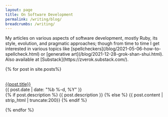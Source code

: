 ```yaml
---
layout: page
title: On Software Development
permalink: /writing/blog/
breadcrumbs: /writing/
---
```


<div class="callout" markdown="1">
  My articles on various aspects of software development, mostly Ruby, its style, evolution, and pragmatic approaches; though from time to time I get interested in various topics like [spellcheckers](/blog/2021-05-06-how-to-spellcheck.html) or [generative art](/blog/2021-12-28-grok-shan-shui.html). Also available at [Substack](https://zverok.substack.com/).
</div>

{% for post in site.posts%}
<div class="post postContent">
  <!--
  <div class="postTag">
    {{post.tag}}
  </div>
-->
  <br>
  <div class="postTitle">
  <a class='postLink' href="{{site.url}}{{site.baseurl}}{{post.url}}">{{post.title}}</a>
  </div>
  <div  class="postDate"><time datetime="{{ post.date | date_to_xmlschema }}" itemprop="datePublished">{{ post.date | date: "%b %-d, %Y" }}</time>
  </div>
  <div class="postExt">
    {% if post.description %}
      {{ post.description }}
    {% else %}
      {{ post.content | strip_html | truncate:200}}
    {% endif %}
  </div>
</div>

{% endfor %}
